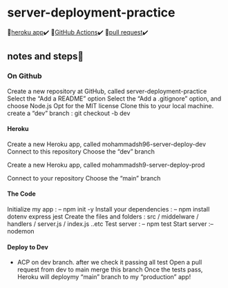 # server-deployment-practice
🔗[heroku app](https://mohammadsh9-server-deploy-prod.herokuapp.com/)✔️
🔗[GitHub Actions](https://github.com/mohammadsh96/server-deployment-practice/actions)✔️
🔗[pull request](https://github.com/mohammadsh96/server-deployment-practice/pull/2)✔️

## notes and steps📝

### On Github

Create a new repository at GitHub, called server-deployment-practice
Select the “Add a README” option
Select the “Add a .gitignore” option, and choose Node.js
Opt for the MIT license
Clone this to your local machine.
create a “dev” branch : git checkout -b dev

#### Heroku

Create a new Heroku app, called mohammadsh96-server-deploy-dev
Connect to this repository
Choose the “dev” branch

Create a new Heroku app, called mohammadsh9-server-deploy-prod

Connect to your repository
Choose the “main” branch

#### The Code

Initialize my app : – npm init -y
Install your dependencies : – npm install dotenv express jest
Create the files and folders : src / middelware / handlers / server.js / index.js ..etc
Test server :  – npm test
Start  server :– nodemon

#### Deploy to Dev

- ACP on  dev branch.
 after we check it passing all test
Open a pull request from dev to main
merge this branch
Once the tests pass, Heroku will deploymy “main” branch to my “production” app!
